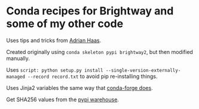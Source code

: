 # Conda recipes for Brightway and some of my other code

Uses tips and tricks from [Adrian Haas](https://github.com/haasad/brightway2-conda-recipes).

Created originally using `conda skeleton pypi brightway2`, but then modified manually.

Uses `script: python setup.py install --single-version-externally-managed --record record.txt` to avoid pip re-installing things.

Uses Jinja2 variables the same way that [conda-forge does](https://github.com/conda-forge/staged-recipes/blob/master/recipes/example/meta.yaml).

Get SHA256 values from the [pypi warehouse](https://pypi.org/project/brightway2/#files).
